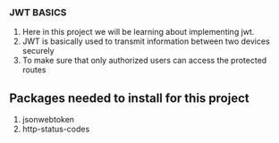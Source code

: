### JWT BASICS

1. Here in this project we will be learning about implementing jwt.
2. JWT is basically used to transmit information between two devices securely
3. To make sure that only authorized users can access the protected routes

## Packages needed to install for this project

1. jsonwebtoken
2. http-status-codes
